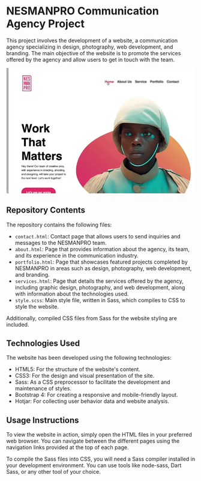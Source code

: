 # NESMANPRO Communication Agency Project

This project involves the development of a website, a communication agency specializing in design, photography, web development, and branding. The main objective of the website is to promote the services offered by the agency and allow users to get in touch with the team.

![](img/uiux.webp)

## Repository Contents

The repository contains the following files:

- `contact.html`: Contact page that allows users to send inquiries and messages to the NESMANPRO team.
- `about.html`: Page that provides information about the agency, its team, and its experience in the communication industry.
- `portfolio.html`: Page that showcases featured projects completed by NESMANPRO in areas such as design, photography, web development, and branding.
- `services.html`: Page that details the services offered by the agency, including graphic design, photography, and web development, along with information about the technologies used.
- `style.scss`: Main style file, written in Sass, which compiles to CSS to style the website.

Additionally, compiled CSS files from Sass for the website styling are included.

## Technologies Used

The website has been developed using the following technologies:

- HTML5: For the structure of the website's content.
- CSS3: For the design and visual presentation of the site.
- Sass: As a CSS preprocessor to facilitate the development and maintenance of styles.
- Bootstrap 4: For creating a responsive and mobile-friendly layout.
- Hotjar: For collecting user behavior data and website analysis.

## Usage Instructions

To view the website in action, simply open the HTML files in your preferred web browser. You can navigate between the different pages using the navigation links provided at the top of each page.

To compile the Sass files into CSS, you will need a Sass compiler installed in your development environment. You can use tools like node-sass, Dart Sass, or any other tool of your choice.
